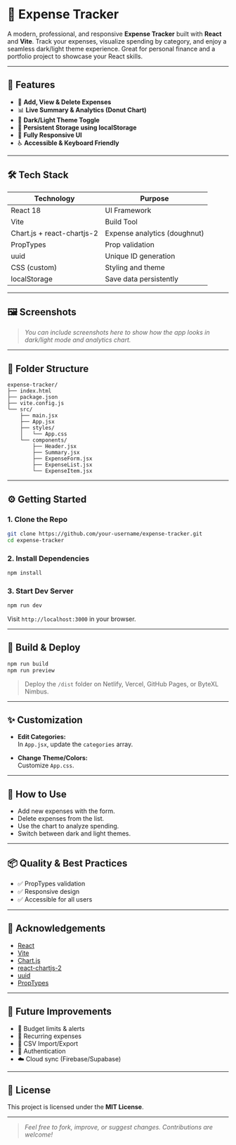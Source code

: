 # 💸 Expense Tracker

A modern, professional, and responsive **Expense Tracker** built with **React** and **Vite**. Track your expenses, visualize spending by category, and enjoy a seamless dark/light theme experience. Great for personal finance and a portfolio project to showcase your React skills.

---

## 🚀 Features

- 📌 **Add, View & Delete Expenses**  
- 📊 **Live Summary & Analytics (Donut Chart)**  
- 🌙 **Dark/Light Theme Toggle**  
- 💾 **Persistent Storage using localStorage**  
- 📱 **Fully Responsive UI**  
- ♿ **Accessible & Keyboard Friendly**

---

## 🛠️ Tech Stack

| Technology           | Purpose                          |
|----------------------|----------------------------------|
| React 18             | UI Framework                     |
| Vite                 | Build Tool                       |
| Chart.js + react-chartjs-2 | Expense analytics (doughnut) |
| PropTypes            | Prop validation                  |
| uuid                 | Unique ID generation             |
| CSS (custom)         | Styling and theme                |
| localStorage         | Save data persistently           |

---

## 🖼️ Screenshots

> _You can include screenshots here to show how the app looks in dark/light mode and analytics chart._

---

## 📁 Folder Structure

```
expense-tracker/
├── index.html
├── package.json
├── vite.config.js
└── src/
    ├── main.jsx
    ├── App.jsx
    ├── styles/
    │   └── App.css
    └── components/
        ├── Header.jsx
        ├── Summary.jsx
        ├── ExpenseForm.jsx
        ├── ExpenseList.jsx
        └── ExpenseItem.jsx
```

---

## ⚙️ Getting Started

### 1. Clone the Repo

```bash
git clone https://github.com/your-username/expense-tracker.git
cd expense-tracker
```

### 2. Install Dependencies

```bash
npm install
```

### 3. Start Dev Server

```bash
npm run dev
```

Visit `http://localhost:3000` in your browser.

---

## 🚢 Build & Deploy

```bash
npm run build
npm run preview
```

> Deploy the `/dist` folder on Netlify, Vercel, GitHub Pages, or ByteXL Nimbus.

---

## ✨ Customization

- **Edit Categories:**  
  In `App.jsx`, update the `categories` array.

- **Change Theme/Colors:**  
  Customize `App.css`.

---

## 📌 How to Use

- Add new expenses with the form.
- Delete expenses from the list.
- Use the chart to analyze spending.
- Switch between dark and light themes.

---

## 📦 Quality & Best Practices

- ✅ PropTypes validation
- ✅ Responsive design
- ✅ Accessible for all users

---

## 🙏 Acknowledgements

- [React](https://react.dev/)
- [Vite](https://vitejs.dev/)
- [Chart.js](https://www.chartjs.org/)
- [react-chartjs-2](https://react-chartjs-2.js.org/)
- [uuid](https://www.npmjs.com/package/uuid)
- [PropTypes](https://reactjs.org/docs/typechecking-with-proptypes.html)

---

## 🧠 Future Improvements

- 🔔 Budget limits & alerts
- 🔄 Recurring expenses
- 📂 CSV Import/Export
- 🔐 Authentication
- ☁️ Cloud sync (Firebase/Supabase)

---

## 📄 License

This project is licensed under the **MIT License**.

---

> _Feel free to fork, improve, or suggest changes. Contributions are welcome!_
